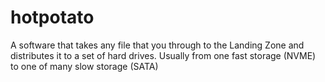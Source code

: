 # hotpotato
A software that takes any file that you through to the Landing Zone and distributes it to a set of hard drives. Usually from one fast storage (NVME) to one of many slow storage (SATA)
